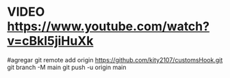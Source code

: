 # VIDEO https://www.youtube.com/watch?v=cBkl5jiHuXk

#agregar
git remote add origin https://github.com/kity2107/customsHook.git
git branch -M main
git push -u origin main
